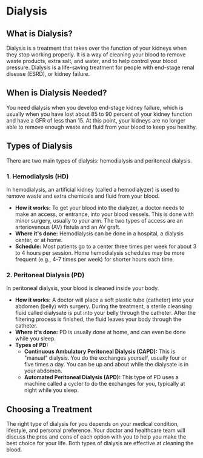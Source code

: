 # Dialysis

## What is Dialysis?

Dialysis is a treatment that takes over the function of your kidneys when they stop working properly. It is a way of cleaning your blood to remove waste products, extra salt, and water, and to help control your blood pressure. Dialysis is a life-saving treatment for people with end-stage renal disease (ESRD), or kidney failure.

## When is Dialysis Needed?

You need dialysis when you develop end-stage kidney failure, which is usually when you have lost about 85 to 90 percent of your kidney function and have a GFR of less than 15. At this point, your kidneys are no longer able to remove enough waste and fluid from your blood to keep you healthy.

## Types of Dialysis

There are two main types of dialysis: hemodialysis and peritoneal dialysis.

### 1. Hemodialysis (HD)

In hemodialysis, an artificial kidney (called a hemodialyzer) is used to remove waste and extra chemicals and fluid from your blood.

-   **How it works:** To get your blood into the dialyzer, a doctor needs to make an access, or entrance, into your blood vessels. This is done with minor surgery, usually to your arm. The two types of access are an arteriovenous (AV) fistula and an AV graft.
-   **Where it's done:** Hemodialysis can be done in a hospital, a dialysis center, or at home.
-   **Schedule:** Most patients go to a center three times per week for about 3 to 4 hours per session. Home hemodialysis schedules may be more frequent (e.g., 4-7 times per week) for shorter hours each time.

### 2. Peritoneal Dialysis (PD)

In peritoneal dialysis, your blood is cleaned inside your body.

-   **How it works:** A doctor will place a soft plastic tube (catheter) into your abdomen (belly) with surgery. During the treatment, a sterile cleansing fluid called dialysate is put into your belly through the catheter. After the filtering process is finished, the fluid leaves your body through the catheter.
-   **Where it's done:** PD is usually done at home, and can even be done while you sleep.
-   **Types of PD:**
    -   **Continuous Ambulatory Peritoneal Dialysis (CAPD):** This is "manual" dialysis. You do the exchanges yourself, usually four or five times a day. You can be up and about while the dialysate is in your abdomen.
    -   **Automated Peritoneal Dialysis (APD):** This type of PD uses a machine called a cycler to do the exchanges for you, typically at night while you sleep.

## Choosing a Treatment

The right type of dialysis for you depends on your medical condition, lifestyle, and personal preference. Your doctor and healthcare team will discuss the pros and cons of each option with you to help you make the best choice for your life. Both types of dialysis are effective at cleaning the blood.
